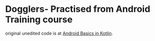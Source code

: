 Dogglers- Practised from Android Training course
==================================
original unedited code is at [Android Basics in Kotlin](https://developer.android.com/courses/android-basics-kotlin/course).

